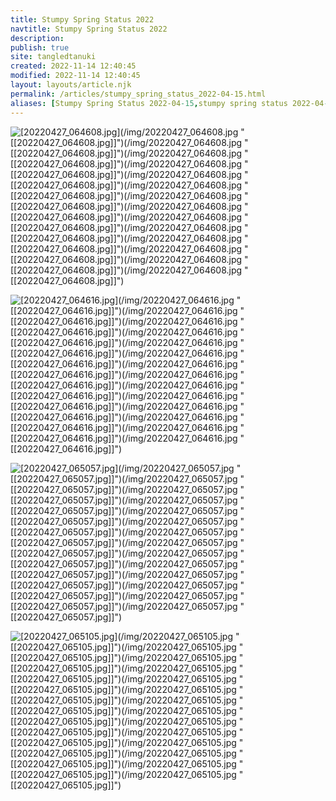 ```yaml
---
title: Stumpy Spring Status 2022
navtitle: Stumpy Spring Status 2022
description: 
publish: true
site: tangledtanuki
created: 2022-11-14 12:40:45
modified: 2022-11-14 12:40:45
layout: layouts/article.njk
permalink: /articles/stumpy_spring_status_2022-04-15.html
aliases: [Stumpy Spring Status 2022-04-15,stumpy spring status 2022-04-15]
---
```



![[20220427_064608.jpg]](/img/20220427_064608.jpg "[[20220427_064608.jpg]]")(/img/20220427_064608.jpg "[[20220427_064608.jpg]]")(/img/20220427_064608.jpg "[[20220427_064608.jpg]]")(/img/20220427_064608.jpg "[[20220427_064608.jpg]]")(/img/20220427_064608.jpg "[[20220427_064608.jpg]]")(/img/20220427_064608.jpg "[[20220427_064608.jpg]]")(/img/20220427_064608.jpg "[[20220427_064608.jpg]]")(/img/20220427_064608.jpg "[[20220427_064608.jpg]]")(/img/20220427_064608.jpg "[[20220427_064608.jpg]]")(/img/20220427_064608.jpg "[[20220427_064608.jpg]]")(/img/20220427_064608.jpg "[[20220427_064608.jpg]]")(/img/20220427_064608.jpg "[[20220427_064608.jpg]]")(/img/20220427_064608.jpg "[[20220427_064608.jpg]]")(/img/20220427_064608.jpg "[[20220427_064608.jpg]]")(/img/20220427_064608.jpg "[[20220427_064608.jpg]]")

![[20220427_064616.jpg]](/img/20220427_064616.jpg "[[20220427_064616.jpg]]")(/img/20220427_064616.jpg "[[20220427_064616.jpg]]")(/img/20220427_064616.jpg "[[20220427_064616.jpg]]")(/img/20220427_064616.jpg "[[20220427_064616.jpg]]")(/img/20220427_064616.jpg "[[20220427_064616.jpg]]")(/img/20220427_064616.jpg "[[20220427_064616.jpg]]")(/img/20220427_064616.jpg "[[20220427_064616.jpg]]")(/img/20220427_064616.jpg "[[20220427_064616.jpg]]")(/img/20220427_064616.jpg "[[20220427_064616.jpg]]")(/img/20220427_064616.jpg "[[20220427_064616.jpg]]")(/img/20220427_064616.jpg "[[20220427_064616.jpg]]")(/img/20220427_064616.jpg "[[20220427_064616.jpg]]")(/img/20220427_064616.jpg "[[20220427_064616.jpg]]")(/img/20220427_064616.jpg "[[20220427_064616.jpg]]")(/img/20220427_064616.jpg "[[20220427_064616.jpg]]")

![[20220427_065057.jpg]](/img/20220427_065057.jpg "[[20220427_065057.jpg]]")(/img/20220427_065057.jpg "[[20220427_065057.jpg]]")(/img/20220427_065057.jpg "[[20220427_065057.jpg]]")(/img/20220427_065057.jpg "[[20220427_065057.jpg]]")(/img/20220427_065057.jpg "[[20220427_065057.jpg]]")(/img/20220427_065057.jpg "[[20220427_065057.jpg]]")(/img/20220427_065057.jpg "[[20220427_065057.jpg]]")(/img/20220427_065057.jpg "[[20220427_065057.jpg]]")(/img/20220427_065057.jpg "[[20220427_065057.jpg]]")(/img/20220427_065057.jpg "[[20220427_065057.jpg]]")(/img/20220427_065057.jpg "[[20220427_065057.jpg]]")(/img/20220427_065057.jpg "[[20220427_065057.jpg]]")(/img/20220427_065057.jpg "[[20220427_065057.jpg]]")(/img/20220427_065057.jpg "[[20220427_065057.jpg]]")(/img/20220427_065057.jpg "[[20220427_065057.jpg]]")

![[20220427_065105.jpg]](/img/20220427_065105.jpg "[[20220427_065105.jpg]]")(/img/20220427_065105.jpg "[[20220427_065105.jpg]]")(/img/20220427_065105.jpg "[[20220427_065105.jpg]]")(/img/20220427_065105.jpg "[[20220427_065105.jpg]]")(/img/20220427_065105.jpg "[[20220427_065105.jpg]]")(/img/20220427_065105.jpg "[[20220427_065105.jpg]]")(/img/20220427_065105.jpg "[[20220427_065105.jpg]]")(/img/20220427_065105.jpg "[[20220427_065105.jpg]]")(/img/20220427_065105.jpg "[[20220427_065105.jpg]]")(/img/20220427_065105.jpg "[[20220427_065105.jpg]]")(/img/20220427_065105.jpg "[[20220427_065105.jpg]]")(/img/20220427_065105.jpg "[[20220427_065105.jpg]]")(/img/20220427_065105.jpg "[[20220427_065105.jpg]]")(/img/20220427_065105.jpg "[[20220427_065105.jpg]]")(/img/20220427_065105.jpg "[[20220427_065105.jpg]]")